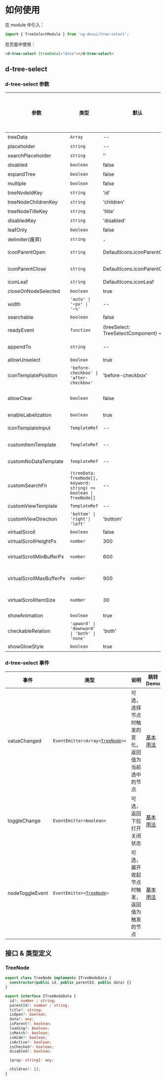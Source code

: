 # 如何使用

在 module 中引入：

```ts
import { TreeSelectModule } from 'ng-devui/tree-select';
```

在页面中使用：

```html
<d-tree-select [treeData]="data"></d-tree-select>
```

## d-tree-select

### d-tree-select 参数

| 参数                     | 类型                                                               | 默认                                    | 说明                                                                                                                                                             | 跳转 Demo                                                                                         | 全局配置项 |
| ------------------------ | ------------------------------------------------------------------ | --------------------------------------- | ---------------------------------------------------------------------------------------------------------------------------------------------------------------- | ------------------------------------------------------------------------------------------------- | ---------- |
| treeData                 | `Array`                                                            | --                                      | 必选，需要展示的源数据                                                                                                                                           | [基本用法](demo#basic-usage)                                                                      |
| placeholder              | `string`                                                           | --                                      | 可选，占位字符串                                                                                                                                                 | [基本用法](demo#basic-usage)                                                                      |
| searchPlaceholder        | `string`                                                           | ''                                      | 可选，搜索功能输入框的 placeholder                                                                                                                               | [可简易搜索树](demo#simple-search)                                                                |
| disabled                 | `boolean`                                                          | false                                   | 可选，禁止输入态                                                                                                                                                 | [基本用法](demo#basic-usage)                                                                      |
| expandTree               | `boolean`                                                          | false                                   | 可选，是否自动展开树                                                                                                                                             | [基本用法](demo#basic-usage)                                                                      |
| multiple                 | `boolean`                                                          | false                                   | 可选，多选开关                                                                                                                                                   | [基本用法](demo#basic-usage)                                                                      |
| treeNodeIdKey            | `string`                                                           | 'id'                                    | 可选，id 键值名                                                                                                                                                  | [设置 key](demo#keys)                                                                             |
| treeNodeChildrenKey      | `string`                                                           | 'children'                              | 可选，children 子节点键值名                                                                                                                                      | [设置 key](demo#keys)                                                                             |
| treeNodeTitleKey         | `string`                                                           | 'title'                                 | 可选，title 键值名                                                                                                                                               | [设置 key](demo#keys)                                                                             |
| disabledKey              | `string`                                                           | 'disabled'                              | 可选，disabled 节点禁选键值名                                                                                                                                    | [基本用法](demo#basic-usage)                                                                      |
| leafOnly                 | `boolean`                                                          | false                                   | 可选，仅叶节点可选开关                                                                                                                                           | [仅叶节点可选](demo#leaf-only)                                                                    |
| delimiter(废弃)          | `string`                                                           | `,`                                     | 可选，选中结果分隔符（用于多选）                                                                                                                                 |
| iconParentOpen           | `string`                                                           | DefaultIcons.iconParentOpen             | 可选，树节点打开时图标                                                                                                                                           | [设置节点展开关闭图标](demo#icon-parent)                                                          |
| iconParentClose          | `string`                                                           | DefaultIcons.iconParentClose            | 可选，树节点关闭时图标                                                                                                                                           | [设置节点展开关闭图标](demo#icon-parent)                                                          |
| iconLeaf                 | `string`                                                           | DefaultIcons.iconLeaf                   | 可选，节点图标                                                                                                                                                   | [设置 key](demo#keys)                                                                             |
| closeOnNodeSelected      | `boolean`                                                          | true                                    | 可选，选中节点时关闭下拉框的开关（仅用于单选）                                                                                                                   | [设置 key](demo#keys)                                                                             |
| width                    | `'auto' \| '~px' \| '~%'`                                          | --                                      | 可选，下拉框宽度                                                                                                                                                 | [基本用法](demo#basic-usage)                                                                      |
| searchable               | `boolean`                                                          | false                                   | 可选，是否可搜索树                                                                                                                                               | [可简易搜索树](demo#simple-search)                                                                |
| readyEvent               | `function`                                                         | (treeSelect: TreeSelectComponent) => {} | 可选，当组件初始化完成时可调用的钩子函数                                                                                                                         | [初始化完成时调用的钩子](demo#init-hooks)                                                         |
| appendTo                 | `string`                                                           | --                                      | 可选，将下拉框附着到输入值的 DOM 选择器节点中，值为空时下拉框在此组件内                                                                                          | [Append To Element 能力](demo#append-to-element)                                                  |
| allowUnselect            | `boolean`                                                          | true                                    | 可选，是否允许单选模式下反选已选中的项目                                                                                                                         | [基本用法](demo#basic-usage)                                                                      |
| iconTemplatePosition     | `'before-checkbox' \| 'after-checkbox'`                            | 'before-checkbox'                       | 可选，自定义 template 的位置                                                                                                                                     | [自定义列表选项的 icon 及已选中选项](demo#custom-icon)                                            |
| allowClear               | `boolean`                                                          | false                                   | 可选，是否允许单选模式下点击输入框上的清除按钮来清空已选中的项目。`allowUnselect`必须为`true`，否则将破坏体验一致性规则。`enableLabelization`为`false`时才会生效 | [基本用法](demo#basic-usage)                                                                      |
| enableLabelization       | `boolean`                                                          | true                                    | 可选，是否启用标签化展示效果，配合公有云视觉默认启用。                                                                                                           | [不使用标签化](demo#labelization)                                                                 |
| iconTemplateInput        | `TemplateRef`                                                      | --                                      | 可选，自定义 icon 的 template                                                                                                                                    | [自定义列表选项的 icon 及已选中选项](demo#custom-icon)                                            |
| customItemTemplate       | `TemplateRef`                                                      | --                                      | 可选, 支持自定义已选中的选项显示内容定制                                                                                                                         | [自定义列表选项的 icon 及已选中选项](demo#custom-icon)                                            |
| customNoDataTemplate     | `TemplateRef`                                                      | --                                      | 可选, 支持无数据显示内容定制，可通过模板参数 isSearchResult 判断是否为搜索结果                                                                                   | [可简易搜索树](demo#simple-search)                                                                |
| customSearchFn           | `(treeData: TreeNode[], keyword: string) => boolean \| TreeNode[]` | --                                      | 可选, 自定义搜索函数，返回 true 或空数组时显示无搜索结果                                                                                                         | [可简易搜索树](demo#simple-search)                                                                |
| customViewTemplate       | `TemplateRef`                                                      | --                                      | 可选, 支持自定义区域显示内容定制                                                                                                                                 | [自定义区域](demo#custom-template)                                                                |
| customViewDirection      | `'bottom' \| 'right'\| 'left'`                                     | 'bottom'                                | 可选, customViewTemplate 所处的相对下拉列表的位置                                                                                                                | [自定义区域](demo#custom-template)                                                                |
| virtualScroll            | `boolean`                                                          | false                                   | 可选，是否开启虚拟滚动，常用于大数据量场景                                                                                                                       | [虚拟滚动](demo#virtual-scroll)                                                                   |
| virtualScrollHeightPx    | `number`                                                           | 300                                     | 可选，设置虚拟滚动内容区域的高度 ，单位为`px`                                                                                                                    | [虚拟滚动](demo#virtual-scroll)                                                                   |
| virtualScrollMinBufferPx | `number`                                                           | 600                                     | 可选,设置虚拟滚动时的最小 buffer 尺寸，单位为`px` ，参考https://material.angular.io/cdk/scrolling/overview#scrolling-over-fixed-size-items                       | [虚拟滚动](demo#virtual-scroll)                                                                   |
| virtualScrollMaxBufferPx | `number`                                                           | 900                                     | 可选, 设置虚拟滚动时的最大 buffer 尺寸，单位为`px` ，参考https://material.angular.io/cdk/scrolling/overview#scrolling-over-fixed-size-items                      | [虚拟滚动](demo#virtual-scroll)                                                                   |
| virtualScrollItemSize    | `number`                                                           | 30                                      | 可选, 设置虚拟滚动内元素的尺寸，单位为`px` ，参考https://material.angular.io/cdk/scrolling/overview#scrolling-over-fixed-size-items                              | [虚拟滚动](demo#virtual-scroll)                                                                   |
| showAnimation            | `boolean`                                                          | true                                    | 可选，是否开启动画                                                                                                                                               |                                                                                                   | ✔          |
| checkableRelation        | `'upward' \| 'downward' \| 'both' \| 'none'`                       | 'both'                                  | 可选，设置父子节点的 check 规则                                                                                                                                  | [树组件 checkableRelation](/components/zh-cn/tree/demo#check-control-tree) |
| showGlowStyle            | `boolean`                                                          | true                                    | 可选，是否显示悬浮发光效果                                                                                                                                       |

### d-tree-select 事件

| 事件            | 类型                                             | 说明                                               | 跳转 Demo                    |
| --------------- | ------------------------------------------------ | -------------------------------------------------- | ---------------------------- |
| valueChanged    | `EventEmitter<Array<`[`TreeNode`](#treenode)`>>` | 可选，选择节点时触发的变化，返回值为当前选中的节点 | [基本用法](demo#basic-usage) |
| toggleChange    | `EventEmitter<boolean>`                          | 可选，返回下拉打开关闭状态                         | [基本用法](demo#basic-usage) |
| nodeToggleEvent | `EventEmitter<`[`TreeNode`](#treenode)`>`        | 可选，展开收起节点时触发，返回值为触发的节点       | [基本用法](demo#basic-usage) |

## 接口 & 类型定义

### TreeNode

```ts
export class TreeNode implements ITreeNodeData {
  constructor(public id, public parentId, public data) {}
}

export interface ITreeNodeData {
  id?: number | string;
  parentId?: number | string;
  title?: string;
  isOpen?: boolean;
  data?: any;
  isParent?: boolean;
  loading?: boolean;
  isMatch?: boolean;
  isHide?: boolean;
  isActive?: boolean;
  isChecked?: boolean;
  disabled?: boolean;

  [prop: string]: any;

  children?: [];
}
```
